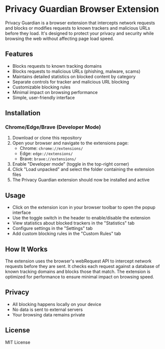 <!-- @format -->

# Privacy Guardian Browser Extension

Privacy Guardian is a browser extension that intercepts network requests and blocks or modifies requests to known trackers and malicious URLs before they load. It's designed to protect your privacy and security while browsing the web without affecting page load speed.

## Features

- Blocks requests to known tracking domains
- Blocks requests to malicious URLs (phishing, malware, scams)
- Maintains detailed statistics on blocked content by category
- Separate controls for tracker and malicious URL blocking
- Customizable blocking rules
- Minimal impact on browsing performance
- Simple, user-friendly interface

## Installation

### Chrome/Edge/Brave (Developer Mode)

1. Download or clone this repository
2. Open your browser and navigate to the extensions page:
   - Chrome: `chrome://extensions/`
   - Edge: `edge://extensions/`
   - Brave: `brave://extensions/`
3. Enable "Developer mode" (toggle in the top-right corner)
4. Click "Load unpacked" and select the folder containing the extension files
5. The Privacy Guardian extension should now be installed and active

## Usage

- Click on the extension icon in your browser toolbar to open the popup interface
- Use the toggle switch in the header to enable/disable the extension
- View statistics about blocked trackers in the "Statistics" tab
- Configure settings in the "Settings" tab
- Add custom blocking rules in the "Custom Rules" tab

## How It Works

The extension uses the browser's webRequest API to intercept network requests before they are sent. It checks each request against a database of known tracking domains and blocks those that match. The extension is optimized for performance to ensure minimal impact on browsing speed.

## Privacy

- All blocking happens locally on your device
- No data is sent to external servers
- Your browsing data remains private

## License

MIT License
